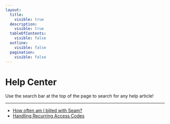 ```yaml
---
layout:
  title:
    visible: true
  description:
    visible: true
  tableOfContents:
    visible: false
  outline:
    visible: false
  pagination:
    visible: false
---
```


# Help Center

Use the search bar at the top of the page to search for any help article!



***

* [How often am I billed with Seam?](how-often-am-i-billed-with-seam.md)
* [Handling Recurring Access Codes](handling-recurring-access-codes.md)
